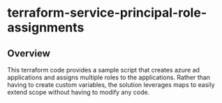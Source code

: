 # terraform-service-principal-role-assignments
## Overview
This terraform code provides a sample script that creates azure ad applications and assigns multiple roles to the applications. Rather than having to create custom variables, the solution leverages maps to easily extend scope without having to modify any code.
